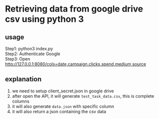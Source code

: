 # Retrieving data from google drive csv using python 3  
  
## usage  
Step1: python3 index.py  
Step2: Authenticate Google  
Step3: Open http://127.0.0.1:8080/cols=date,campaign,clicks,spend,medium,source  
  
## explanation  
1. we need to setup client_secret.json in google drive  
2. after open the API, it will generate `test_task_data.csv`, this is complete columns  
3. it will also generate `data.json` with specific column  
4. it will also return a json containing the csv data  
